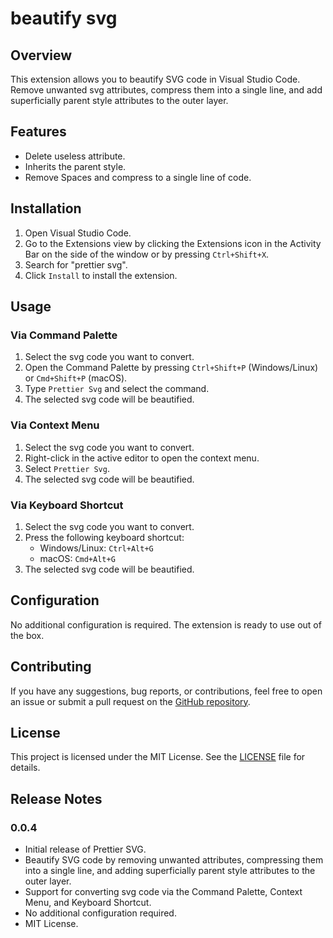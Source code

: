 # beautify svg

## Overview

This extension allows you to beautify SVG code in Visual Studio Code.
Remove unwanted svg attributes, compress them into a single line, and add superficially parent style attributes to the outer layer.

## Features

- Delete useless attribute.
- Inherits the parent style.
- Remove Spaces and compress to a single line of code.

## Installation

1. Open Visual Studio Code.
2. Go to the Extensions view by clicking the Extensions icon in the Activity Bar on the side of the window or by pressing `Ctrl+Shift+X`.
3. Search for "prettier svg".
4. Click `Install` to install the extension.

## Usage

### Via Command Palette

1. Select the svg code you want to convert.
2. Open the Command Palette by pressing `Ctrl+Shift+P` (Windows/Linux) or `Cmd+Shift+P` (macOS).
3. Type `Prettier Svg` and select the command.
4. The selected svg code will be beautified.

### Via Context Menu

1. Select the svg code you want to convert.
2. Right-click in the active editor to open the context menu.
3. Select `Prettier Svg`.
4. The selected svg code will be beautified.

### Via Keyboard Shortcut

1. Select the svg code you want to convert.
2. Press the following keyboard shortcut:
   - Windows/Linux: `Ctrl+Alt+G`
   - macOS: `Cmd+Alt+G`
3. The selected svg code will be beautified.

## Configuration

No additional configuration is required. The extension is ready to use out of the box.

## Contributing

If you have any suggestions, bug reports, or contributions, feel free to open an issue or submit a pull request on the [GitHub repository](https://github.com/GDYG/prettier-svg).

## License

This project is licensed under the MIT License. See the [LICENSE](https://github.com/GDYG/prettier-svg/tree/main?tab=MIT-1-ov-file#readme) file for details.

## Release Notes

### 0.0.4

- Initial release of Prettier SVG.
- Beautify SVG code by removing unwanted attributes, compressing them into a single line, and adding superficially parent style attributes to the outer layer.
- Support for converting svg code via the Command Palette, Context Menu, and Keyboard Shortcut.
- No additional configuration required.
- MIT License.
